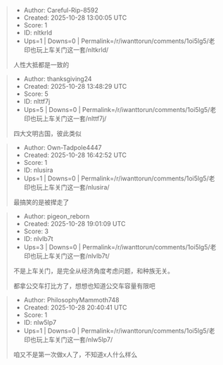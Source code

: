 > - Author: Careful-Rip-8592
> - Created: 2025-10-28 13:00:05 UTC
> - Score: 1
> - ID: nltkrld
> - Ups=1 | Downs=0 | Permalink=/r/iwanttorun/comments/1oi5lg5/老印也玩上车关门这一套/nltkrld/
>
> 人性大抵都是一致的

> - Author: thanksgiving24
> - Created: 2025-10-28 13:48:29 UTC
> - Score: 5
> - ID: nlttf7j
> - Ups=5 | Downs=0 | Permalink=/r/iwanttorun/comments/1oi5lg5/老印也玩上车关门这一套/nlttf7j/
>
> 四大文明古国，彼此类似

> - Author: Own-Tadpole4447
> - Created: 2025-10-28 16:42:52 UTC
> - Score: 1
> - ID: nlusira
> - Ups=1 | Downs=0 | Permalink=/r/iwanttorun/comments/1oi5lg5/老印也玩上车关门这一套/nlusira/
>
> 最搞笑的是被撵走了

> - Author: pigeon_reborn
> - Created: 2025-10-28 19:01:09 UTC
> - Score: 3
> - ID: nlvlb7t
> - Ups=3 | Downs=0 | Permalink=/r/iwanttorun/comments/1oi5lg5/老印也玩上车关门这一套/nlvlb7t/
>
> 不是上车关门，是完全从经济角度考虑问题，和种族无关。
> 
> 都拿公交车打比方了，想想也知道公交车容量有限吧

> - Author: PhilosophyMammoth748
> - Created: 2025-10-28 20:40:41 UTC
> - Score: 1
> - ID: nlw5lp7
> - Ups=1 | Downs=0 | Permalink=/r/iwanttorun/comments/1oi5lg5/老印也玩上车关门这一套/nlw5lp7/
>
> 咱又不是第一次做x人了，不知道x人什么样么
